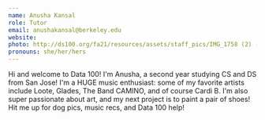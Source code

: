 ```yaml
---
name: Anusha Kansal
role: Tutor
email: anushakansal@berkeley.edu
website: 
photo: http://ds100.org/fa21/resources/assets/staff_pics/IMG_1758 (2) - Anusha_Kansal.JPG
pronouns: she/her/hers
---
```

Hi and welcome to Data 100! I'm Anusha, a second year studying CS and DS from San Jose! I'm a HUGE music enthusiast: some of my favorite artists include Loote, Glades, The Band CAMINO, and of course Cardi B. I'm also super passionate about art, and my next project is to paint a pair of shoes! Hit me up for dog pics, music recs, and Data 100 help!
